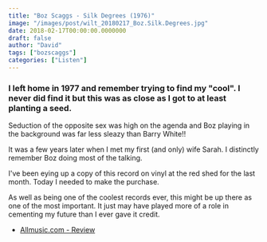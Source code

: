 ```yaml
---
title: "Boz Scaggs - Silk Degrees (1976)"
image: "/images/post/wilt_20180217_Boz.Silk.Degrees.jpg"
date: 2018-02-17T00:00:00.0000000
draft: false
author: "David"
tags: ["bozscaggs"]
categories: ["Listen"]
---
```

### I left home in 1977 and remember trying to find my "cool". I never did find it but this was as close as I got to at least planting a seed.  
  
Seduction of the opposite sex was high on the agenda and Boz playing in the background was far less sleazy than Barry White!!  
  
It was a few years later when I met my first (and only) wife Sarah. I distinctly remember Boz doing most of the talking.

 I've been eying up a copy of this record on vinyl at the red shed for the last month. Today I needed to make the purchase.   
  
As well as being one of the coolest records ever, this might be up there as one of the most important. It just may have played more of a role in cementing my future than I ever gave it credit.

-  [Allmusic.com - Review](https://www.allmusic.com/album/silk-degrees-mw0000191750)